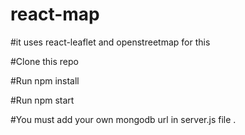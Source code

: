 # react-map

#it uses react-leaflet and openstreetmap for this

#Clone this repo

#Run npm install

#Run npm start

#You must add your own  mongodb url in server.js file .


